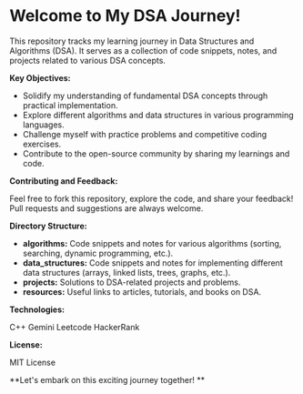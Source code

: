 # Welcome to My DSA Journey! 

This repository tracks my learning journey in Data Structures and Algorithms (DSA). It serves as a collection of code snippets, notes, and projects related to various DSA concepts.

**Key Objectives:**

* Solidify my understanding of fundamental DSA concepts through practical implementation.
* Explore different algorithms and data structures in various programming languages.
* Challenge myself with practice problems and competitive coding exercises.
* Contribute to the open-source community by sharing my learnings and code.

**Contributing and Feedback:**

Feel free to fork this repository, explore the code, and share your feedback! Pull requests and suggestions are always welcome.

**Directory Structure:**

* **algorithms:** Code snippets and notes for various algorithms (sorting, searching, dynamic programming, etc.).
* **data_structures:** Code snippets and notes for implementing different data structures (arrays, linked lists, trees, graphs, etc.).
* **projects:** Solutions to DSA-related projects and problems.
* **resources:** Useful links to articles, tutorials, and books on DSA.

**Technologies:**

C++
Gemini
Leetcode
HackerRank

**License:**

MIT License

**Let's embark on this exciting journey together! **
